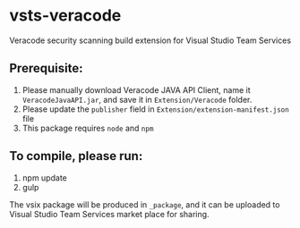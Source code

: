 # vsts-veracode
Veracode security scanning build extension for Visual Studio Team Services

## Prerequisite:

1. Please manually download Veracode JAVA API Client, name it `VeracodeJavaAPI.jar`, and save it in `Extension/Veracode` folder.  
1. Please update the `publisher` field in `Extension/extension-manifest.json` file
1. This package requires `node` and `npm`

## To compile, please run:
1. npm update
1. gulp

The vsix package will be produced in `_package`, and it can be uploaded to Visual Studio Team Services market place for sharing. 
